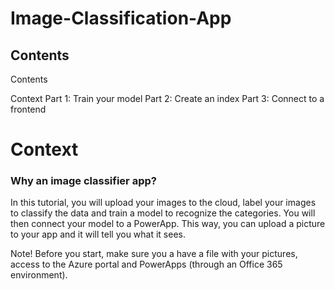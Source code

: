 # Image-Classification-App

## Contents

Contents

Context	
Part 1: Train your model
Part 2: Create an index	
Part 3: Connect to a frontend



# Context


### Why an image classifier app?

In this tutorial, you will upload your images to the cloud, label your images to classify the data and train a model to recognize the categories. You will then connect your model to a PowerApp. This way, you can upload a picture to your app and it will tell you what it sees. 

Note! Before you start, make sure you a have a file with your pictures, access to the Azure portal and PowerApps (through an Office 365 environment).
